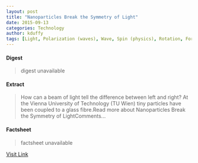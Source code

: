 ```yaml
---
layout: post
title: "Nanoparticles Break the Symmetry of Light"
date: 2015-09-13
categories: Technology
author: kduffy
tags: [Light, Polarization (waves), Wave, Spin (physics), Rotation, Force, Materials science, Physics, Theoretical physics, Waves, Electrodynamics, Physical chemistry, Chemistry, Motion (physics), Mechanics, Applied and interdisciplinary physics, Physical phenomena, Electromagnetic radiation, Optics, Atomic molecular and optical physics, Physical sciences, Natural philosophy]
---
```



#### Digest
>digest unavailable

#### Extract
>How can a beam of light tell the difference between left and right? At the Vienna University of Technology (TU Wien) tiny particles have been coupled to a glass fibre.Read more about Nanoparticles Break the Symmetry of LightComments...

#### Factsheet
>factsheet unavailable

[Visit Link](http://www.pddnet.com/news/2014/10/nanoparticles-break-symmetry-light)



